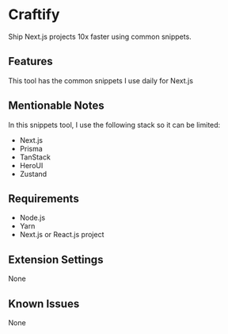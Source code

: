 # Craftify

Ship Next.js projects 10x faster using common snippets.

## Features

This tool has the common snippets I use daily for Next.js

## Mentionable Notes

In this snippets tool, I use the following stack so it can be limited:

- Next.js
- Prisma
- TanStack
- HeroUI
- Zustand

## Requirements

- Node.js
- Yarn
- Next.js or React.js project

## Extension Settings

None

## Known Issues

None
